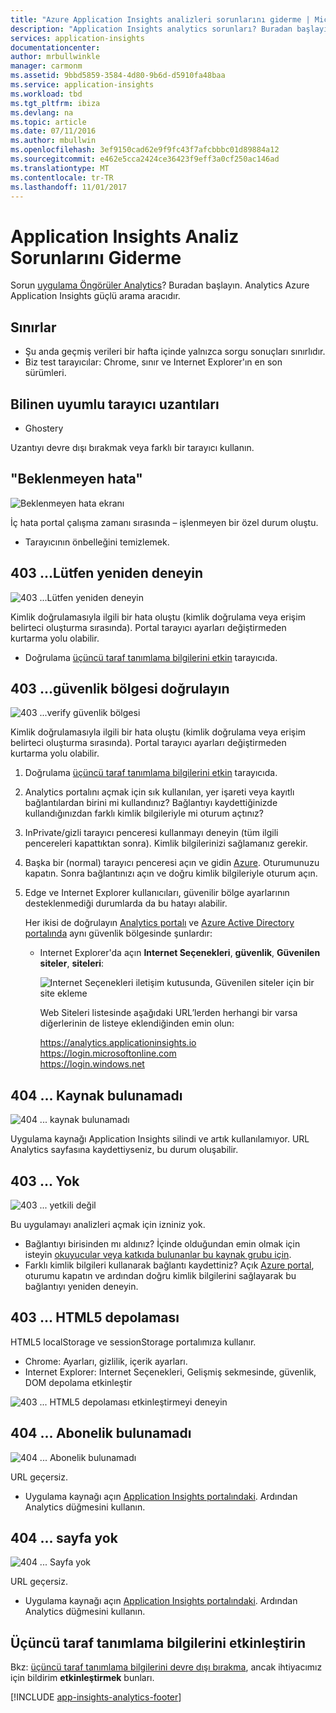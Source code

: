 ```yaml
---
title: "Azure Application Insights analizleri sorunlarını giderme | Microsoft Docs"
description: "Application Insights analytics sorunları? Buradan başlayın. "
services: application-insights
documentationcenter: 
author: mrbullwinkle
manager: carmonm
ms.assetid: 9bbd5859-3584-4d80-9b6d-d5910fa48baa
ms.service: application-insights
ms.workload: tbd
ms.tgt_pltfrm: ibiza
ms.devlang: na
ms.topic: article
ms.date: 07/11/2016
ms.author: mbullwin
ms.openlocfilehash: 3ef9150cad62e9f9fc43f7afcbbbc01d89884a12
ms.sourcegitcommit: e462e5cca2424ce36423f9eff3a0cf250ac146ad
ms.translationtype: MT
ms.contentlocale: tr-TR
ms.lasthandoff: 11/01/2017
---
```

# <a name="troubleshoot-analytics-in-application-insights"></a>Application Insights Analiz Sorunlarını Giderme
Sorun [uygulama Öngörüler Analytics](app-insights-analytics.md)? Buradan başlayın. Analytics Azure Application Insights güçlü arama aracıdır.

## <a name="limits"></a>Sınırlar
* Şu anda geçmiş verileri bir hafta içinde yalnızca sorgu sonuçları sınırlıdır.
* Biz test tarayıcılar: Chrome, sınır ve Internet Explorer'ın en son sürümleri.

## <a name="known-incompatible-browser-extensions"></a>Bilinen uyumlu tarayıcı uzantıları
* Ghostery

Uzantıyı devre dışı bırakmak veya farklı bir tarayıcı kullanın.

## <a name="e-a"></a>"Beklenmeyen hata"
![Beklenmeyen hata ekranı](./media/app-insights-analytics-troubleshooting/010.png)

İç hata portal çalışma zamanı sırasında – işlenmeyen bir özel durum oluştu.

* Tarayıcının önbelleğini temizlemek. 

## <a name="e-b"></a>403 ...Lütfen yeniden deneyin
![403 ...Lütfen yeniden deneyin](./media/app-insights-analytics-troubleshooting/020.png)

Kimlik doğrulamasıyla ilgili bir hata oluştu (kimlik doğrulama veya erişim belirteci oluşturma sırasında). Portal tarayıcı ayarları değiştirmeden kurtarma yolu olabilir.

* Doğrulama [üçüncü taraf tanımlama bilgilerini etkin](#cookies) tarayıcıda. 

## <a name="authentication"></a>403 ...güvenlik bölgesi doğrulayın
![403 ...verify güvenlik bölgesi](./media/app-insights-analytics-troubleshooting/030.png)

Kimlik doğrulamasıyla ilgili bir hata oluştu (kimlik doğrulama veya erişim belirteci oluşturma sırasında). Portal tarayıcı ayarları değiştirmeden kurtarma yolu olabilir.

1. Doğrulama [üçüncü taraf tanımlama bilgilerini etkin](#cookies) tarayıcıda. 
2. Analytics portalını açmak için sık kullanılan, yer işareti veya kayıtlı bağlantılardan birini mi kullandınız? Bağlantıyı kaydettiğinizde kullandığınızdan farklı kimlik bilgileriyle mi oturum açtınız?
3. InPrivate/gizli tarayıcı penceresi kullanmayı deneyin (tüm ilgili pencereleri kapattıktan sonra). Kimlik bilgilerinizi sağlamanız gerekir. 
4. Başka bir (normal) tarayıcı penceresi açın ve gidin [Azure](https://portal.azure.com). Oturumunuzu kapatın. Sonra bağlantınızı açın ve doğru kimlik bilgileriyle oturum açın.
5. Edge ve Internet Explorer kullanıcıları, güvenilir bölge ayarlarının desteklenmediği durumlarda da bu hatayı alabilir.
   
    Her ikisi de doğrulayın [Analytics portalı](https://analytics.applicationinsights.io) ve [Azure Active Directory portalında](https://portal.azure.com) aynı güvenlik bölgesinde şunlardır:
   
   * Internet Explorer'da açın **Internet Seçenekleri**, **güvenlik**, **Güvenilen siteler**, **siteleri**:
     
     ![Internet Seçenekleri iletişim kutusunda, Güvenilen siteler için bir site ekleme](./media/app-insights-analytics-troubleshooting/033.png)
     
     Web Siteleri listesinde aşağıdaki URL’lerden herhangi bir varsa diğerlerinin de listeye eklendiğinden emin olun:
     
     https://analytics.applicationinsights.io<br/>
     https://login.microsoftonline.com<br/>
     https://login.windows.net

## <a name="e-d"></a>404 ... Kaynak bulunamadı
![404 ... kaynak bulunamadı](./media/app-insights-analytics-troubleshooting/040.png)

Uygulama kaynağı Application Insights silindi ve artık kullanılamıyor. URL Analytics sayfasına kaydettiyseniz, bu durum oluşabilir.

## <a name="e-e"></a>403 ... Yok
![403 ... yetkili değil](./media/app-insights-analytics-troubleshooting/050.png)

Bu uygulamayı analizleri açmak için izniniz yok.

* Bağlantıyı birisinden mı aldınız? İçinde olduğundan emin olmak için isteyin [okuyucular veya katkıda bulunanlar bu kaynak grubu için](app-insights-resources-roles-access-control.md).
* Farklı kimlik bilgileri kullanarak bağlantı kaydettiniz? Açık [Azure portal](https://portal.azure.com), oturumu kapatın ve ardından doğru kimlik bilgilerini sağlayarak bu bağlantıyı yeniden deneyin.

## <a name="html-storage"></a>403 ... HTML5 depolaması
HTML5 localStorage ve sessionStorage portalımıza kullanır.

* Chrome: Ayarları, gizlilik, içerik ayarları.
* Internet Explorer: Internet Seçenekleri, Gelişmiş sekmesinde, güvenlik, DOM depolama etkinleştir

![403 ... HTML5 depolaması etkinleştirmeyi deneyin](./media/app-insights-analytics-troubleshooting/060.png)

## <a name="e-g"></a>404 ... Abonelik bulunamadı
![404 ... Abonelik bulunamadı](./media/app-insights-analytics-troubleshooting/070.png)

URL geçersiz. 

* Uygulama kaynağı açın [Application Insights portalındaki](https://portal.azure.com). Ardından Analytics düğmesini kullanın.

## <a name="e-h"></a>404 ... sayfa yok
![404 ... Sayfa yok](./media/app-insights-analytics-troubleshooting/080.png)

URL geçersiz.

* Uygulama kaynağı açın [Application Insights portalındaki](https://portal.azure.com). Ardından Analytics düğmesini kullanın.

## <a name="cookies"></a>Üçüncü taraf tanımlama bilgilerini etkinleştirin
  Bkz: [üçüncü taraf tanımlama bilgilerini devre dışı bırakma](http://www.digitalcitizen.life/how-disable-third-party-cookies-all-major-browsers), ancak ihtiyacımız için bildirim **etkinleştirmek** bunları.


[!INCLUDE [app-insights-analytics-footer](../../includes/app-insights-analytics-footer.md)]

